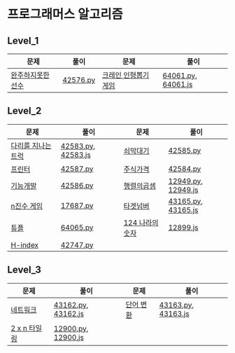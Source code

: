 # 프로그래머스 알고리즘

## Level_1

| 문제                                                         | 풀이                   |문제|풀이|
| ------------------------------------------------------------ | ---------------------- |------------------------------------------------------------|------------------------------------------------------------|
| [완주하지못한선수](https://programmers.co.kr/learn/courses/30/lessons/42576?language=javascript) | [42576.py](./level1/42576.py) |[크레인 인형뽑기 게임](https://programmers.co.kr/learn/courses/30/lessons/64061?language=python3)|[64061.py](./level1/64061.py), [64061.js](./level1/64061.js)|




## Level_2

| 문제                                                         | 풀이                                                         | 문제                                                         | 풀이                                                         |
| ------------------------------------------------------------ | ------------------------------------------------------------ | ------------------------------------------------------------ | ------------------------------------------------------------ |
| [다리를 지나는 트럭](https://programmers.co.kr/learn/courses/30/lessons/42583) | [42583.py](./level2/42583.py), [42583.js](./level2/42583.js) | [쇠막대기](https://programmers.co.kr/learn/courses/30/lessons/42585) | [42585.py](./level2/42585.py)                                |
| [프린터](https://programmers.co.kr/learn/courses/30/lessons/42587) | [42587.py](./level2/42587.py)                                | [주식가격](https://programmers.co.kr/learn/courses/30/lessons/42584) | [42584.py](./level2/42584.py)                                |
| [기능개발](https://programmers.co.kr/learn/courses/30/lessons/42586) | [42586.py](./level2/42586.py)                                | [행렬의곱셈](https://programmers.co.kr/learn/courses/30/lessons/12949) | [12949.py](./level2/12949.py), [12949.js](./level2/12949.js) |
| [n진수 게임](https://programmers.co.kr/learn/courses/30/lessons/17687) | [17687.py](./level2/17687.py)                                | [타겟넘버](https://programmers.co.kr/learn/courses/30/lessons/43165) | [43165.py](./level2/43165.py), [43165.js](./level2/43165.js) |
| [튜플](https://programmers.co.kr/learn/courses/30/lessons/64065?language=python3) | [64065.py](./level2/64065.py)                                | [124 나라의 숫자](https://programmers.co.kr/learn/courses/30/lessons/12899?language=javascript) | [12899.js](./level2/12899.js)                                |
| [H-index](https://programmers.co.kr/learn/courses/30/lessons/42747) | [42747.py](./level2/42747.py)                                |                                                              |                                                              |



## Level_3

| 문제                                                         | 풀이                                                         | 문제                                                         | 풀이                                                         |
| ------------------------------------------------------------ | ------------------------------------------------------------ | ------------------------------------------------------------ | ------------------------------------------------------------ |
| [네트워크](https://programmers.co.kr/learn/courses/30/lessons/43162?language=python3) | [43162.py](./level3/43162.py), [43162.js](./level3/43162.js) | [단어 변환](https://programmers.co.kr/learn/courses/30/lessons/43163?language=python3) | [43163.py](./level3/43163.py), [43163.js](./level3/43163.js) |
| [2 x n 타일링](https://programmers.co.kr/learn/courses/30/lessons/12900?language=javascript) | [12900.py](./level3/12900.py), [12900.js](./level3/12900.js) |                                                              |                                                              |


